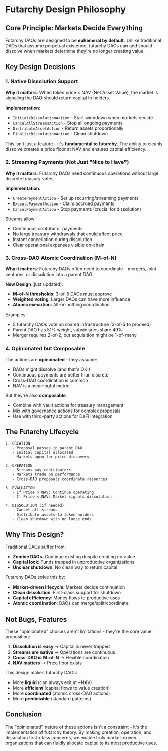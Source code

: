 # Futarchy Design Philosophy

## Core Principle: Markets Decide Everything

Futarchy DAOs are designed to be **ephemeral by default**. Unlike traditional DAOs that assume perpetual existence, futarchy DAOs can and should dissolve when markets determine they're no longer creating value.

## Key Design Decisions

### 1. Native Dissolution Support

**Why it matters**: When token price < NAV (Net Asset Value), the market is signaling the DAO should return capital to holders.

**Implementation**:
- `InitiateDissolutionAction` - Start winddown when markets decide
- `CancelAllStreamsAction` - Stop all ongoing payments
- `DistributeAssetAction` - Return assets proportionally
- `FinalizeDissolutionAction` - Clean shutdown

This isn't just a feature - it's **fundamental to futarchy**. The ability to cleanly dissolve creates a price floor at NAV and ensures capital efficiency.

### 2. Streaming Payments (Not Just "Nice to Have")

**Why it matters**: Futarchy DAOs need continuous operations without large discrete treasury votes.

**Implementation**:
- `CreatePaymentAction` - Set up recurring/streaming payments
- `ExecutePaymentAction` - Claim accrued payments
- `CancelPaymentAction` - Stop payments (crucial for dissolution)

Streams allow:
- Continuous contributor payments
- No large treasury withdrawals that could affect price
- Instant cancellation during dissolution
- Clear operational expenses visible on-chain

### 3. Cross-DAO Atomic Coordination (M-of-N)

**Why it matters**: Futarchy DAOs often need to coordinate - mergers, joint ventures, or dissolution into a parent DAO.

**New Design** (just updated):
- **M-of-N thresholds**: 3-of-5 DAOs must approve
- **Weighted voting**: Larger DAOs can have more influence
- **Atomic execution**: All-or-nothing coordination

Examples:
- 5 futarchy DAOs vote on shared infrastructure (3-of-5 to proceed)
- Parent DAO has 51% weight, subsidiaries share 49%
- Merger requires 2-of-2, but acquisition might be 1-of-many

### 4. Opinionated but Composable

The actions are **opinionated** - they assume:
- DAOs might dissolve (and that's OK!)
- Continuous payments are better than discrete
- Cross-DAO coordination is common
- NAV is a meaningful metric

But they're also **composable**:
- Combine with vault actions for treasury management
- Mix with governance actions for complex proposals
- Use with third-party actions for DeFi integration

## The Futarchy Lifecycle

```
1. CREATION
   - Proposal passes in parent DAO
   - Initial capital allocated
   - Markets open for price discovery

2. OPERATION  
   - Streams pay contributors
   - Markets trade on performance
   - Cross-DAO proposals coordinate resources

3. EVALUATION
   - If Price > NAV: Continue operating
   - If Price < NAV: Market signals dissolution

4. DISSOLUTION (if needed)
   - Cancel all streams
   - Distribute assets to token holders
   - Clean shutdown with no loose ends
```

## Why This Design?

Traditional DAOs suffer from:
- **Zombie DAOs**: Continue existing despite creating no value
- **Capital lock**: Funds trapped in unproductive organizations
- **Unclear shutdown**: No clean way to return capital

Futarchy DAOs solve this by:
- **Market-driven lifecycle**: Markets decide continuation
- **Clean dissolution**: First-class support for shutdown
- **Capital efficiency**: Money flows to productive uses
- **Atomic coordination**: DAOs can merge/split/coordinate

## Not Bugs, Features

These "opinionated" choices aren't limitations - they're the core value proposition:

1. **Dissolution is easy** → Capital is never trapped
2. **Streams are native** → Operations are continuous
3. **Cross-DAO is M-of-N** → Flexible coordination
4. **NAV matters** → Price floor exists

This design makes futarchy DAOs:
- More **liquid** (can always exit at ~NAV)
- More **efficient** (capital flows to value creation)
- More **coordinated** (atomic cross-DAO actions)
- More **predictable** (standard patterns)

## Conclusion

The "opinionated" nature of these actions isn't a constraint - it's the implementation of futarchy theory. By making creation, operation, and dissolution first-class concerns, we enable truly market-driven organizations that can fluidly allocate capital to its most productive uses.